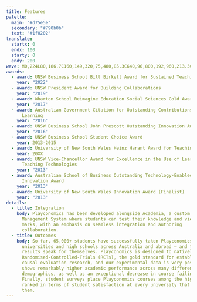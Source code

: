 ```yaml
---
title: Features
palette:
  main: "#d75e5e"
  secondary: "#790b0b"
  text: "#1f0202"
translate:
  startx: 0
  endx: 100
  starty: 0
  endy: 200
wave: M0,224L80,186.7C160,149,320,75,480,85.3C640,96,800,192,960,213.3C1120,235,1280,181,1360,154.7L1440,128L1440,320L1360,320C1280,320,1120,320,960,320C800,320,640,320,480,320C320,320,160,320,80,320L0,320Z
awards:
  - award: UNSW Business School Bill Birkett Award for Sustained Teaching Excellence
    year: "2022"
  - award: UNSW President Award for Building Collaborations
    year: "2019"
  - award: Wharton School Reimagine Education Social Sciences Gold Award
    year: "2017"
  - award: Australian Government Citation for Outstanding Contributions to Student
      Learning
    year: "2016"
  - award: UNSW Business School John Prescott Outstanding Innovation Award
    year: "2016"
  - award: UNSW Business School Student Choice Award
    year: 2013-2015
  - award: University of New South Wales Heinz Harant Award for Teaching Innovation
    year: 20XX
  - award: UNSW Vice-Chancellor Award for Excellence in the Use of Learning &
      Teaching Technologies
    year: "2013"
  - award: Australian School of Business Outstanding Technology-Enabled Teaching
      Innovation Award
    year: "2013"
  - award: University of New South Wales Innovation Award (Finalist)
    year: "2013"
details:
  - title: Integration
    body: Playconomics has been developed alongside Academia, a custom Learning
      Management System where students can test their knowledge and view their
      marks, with an emphasis on seamless integration and authoring
      collaboration.
  - title: Outcomes
    body: So far, 65,000+ students have successfully taken Playconomics courses at
      universities and high schools across Australia and abroad – and the
      results speak for themselves. Playconomics is designed to natively run
      Randomised-Controlled-Trials (RCTs), the gold standard for establishing
      causal evaluation research, and our experimental data is very positive. It
      shows remarkably higher academic performance across many different student
      demographics, as well as an exceptional decrease in course failing rates.
      Finally, student surveys place Playconomics courses among the highest
      ranked in terms of student satisfaction at every university that runs
      them.
---
```

